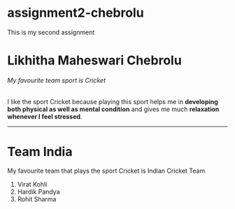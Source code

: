 # assignment2-chebrolu
This is my second assignment
# Likhitha Maheswari Chebrolu
###### My favourite team sport is Cricket
I like the sport Cricket because playing this sport helps me in **developing both physical as well as mental condition** and gives me much **relaxation whenever I feel stressed**.

---

# Team India

 My favourite team that plays the sport Cricket is Indian Cricket Team
 1. Virat Kohli
 2. Hardik Pandya
 3. Rohit Sharma